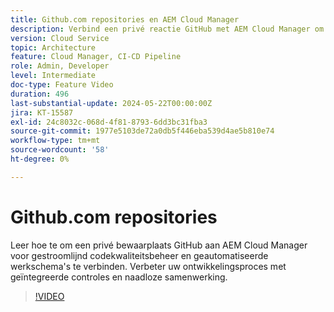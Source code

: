 ```yaml
---
title: Github.com repositories en AEM Cloud Manager
description: Verbind een privé reactie GitHub met AEM Cloud Manager om de controles van de codekwaliteit te stroomlijnen, werkschema's te automatiseren, en ontwikkelingsefficiency te verbeteren.
version: Cloud Service
topic: Architecture
feature: Cloud Manager, CI-CD Pipeline
role: Admin, Developer
level: Intermediate
doc-type: Feature Video
duration: 496
last-substantial-update: 2024-05-22T00:00:00Z
jira: KT-15587
exl-id: 24c8032c-068d-4f81-8793-6dd3bc31fba3
source-git-commit: 1977e5103de72a0db5f446eba539d4ae5b810e74
workflow-type: tm+mt
source-wordcount: '58'
ht-degree: 0%

---
```


# Github.com repositories

Leer hoe te om een privé bewaarplaats GitHub aan AEM Cloud Manager voor gestroomlijnd codekwaliteitsbeheer en geautomatiseerde werkschema&#39;s te verbinden. Verbeter uw ontwikkelingsproces met geïntegreerde controles en naadloze samenwerking.

>[!VIDEO](https://video.tv.adobe.com/v/3429302/?learn=on)
